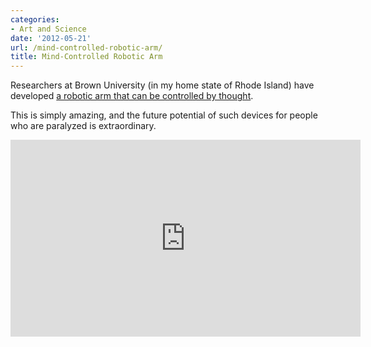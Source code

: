 ```yaml
---
categories:
- Art and Science
date: '2012-05-21'
url: /mind-controlled-robotic-arm/
title: Mind-Controlled Robotic Arm
---
```


Researchers at Brown University (in my home state of Rhode Island) have developed <a href="http://www.theverge.com/2012/5/16/3025072/mind-controlled-robotic-arm-study">a robotic arm that can be controlled by thought</a>.

This is simply amazing, and the future potential of such devices for people who are paralyzed is extraordinary.

<iframe class="alignc" width="560" height="315" src="https://www.youtube.com/embed/ogBX18maUiM?rel=0" frameborder="0" allowfullscreen></iframe>